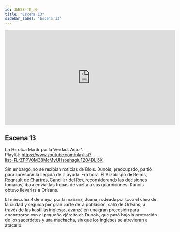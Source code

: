 ```yaml
---
id: 36E28-fK_r0
title: "Escena 13"
sidebar_label: "Escena 13"
---
```


<div class="video-float-container">
  <iframe
    width="560"
    height="315"
    src="https://www.youtube.com/embed/36E28-fK_r0"
    title="YouTube video player"
    frameborder="0"
    allow="accelerometer; autoplay; clipboard-write; encrypted-media; gyroscope; picture-in-picture; web-share"
    referrerpolicy="strict-origin-when-cross-origin"
    allowfullscreen
  ></iframe>
</div>

## Escena 13

La Heroica Mártir por la Verdad. Acto 1.  
Playlist: https://www.youtube.com/playlist?list=PLrZFPVQM38MdMyUHsbehsgiuF204DLi5X

Sin embargo, no se recibían noticias de Blois. Dunois, preocupado, partió para apresurar la llegada de la ayuda. Era hora. El Arzobispo de Reims, Regnault de Chartres, Canciller del Rey, reconsiderando las decisiones tomadas, iba a enviar las tropas de vuelta a sus guarniciones. Dunois obtuvo llevarlas a Orleans.

El miércoles 4 de mayo, por la mañana, Juana, rodeada por todo el clero de la ciudad y seguida por gran parte de la población, salió de Orleans; a través de las bastillas inglesas, avanzó en una gran procesión para encontrarse con el pequeño ejército de Dunois, que pasó bajo la protección de los sacerdotes y una muchacha, sin que los ingleses se atrevieran a atacarlo.
